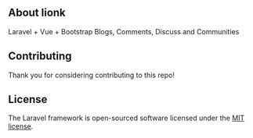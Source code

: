 ## About lionk
Laravel + Vue + Bootstrap
Blogs, Comments, Discuss and Communities

## Contributing

Thank you for considering contributing to this repo!

## License

The Laravel framework is open-sourced software licensed under the [MIT license](https://opensource.org/licenses/MIT).
